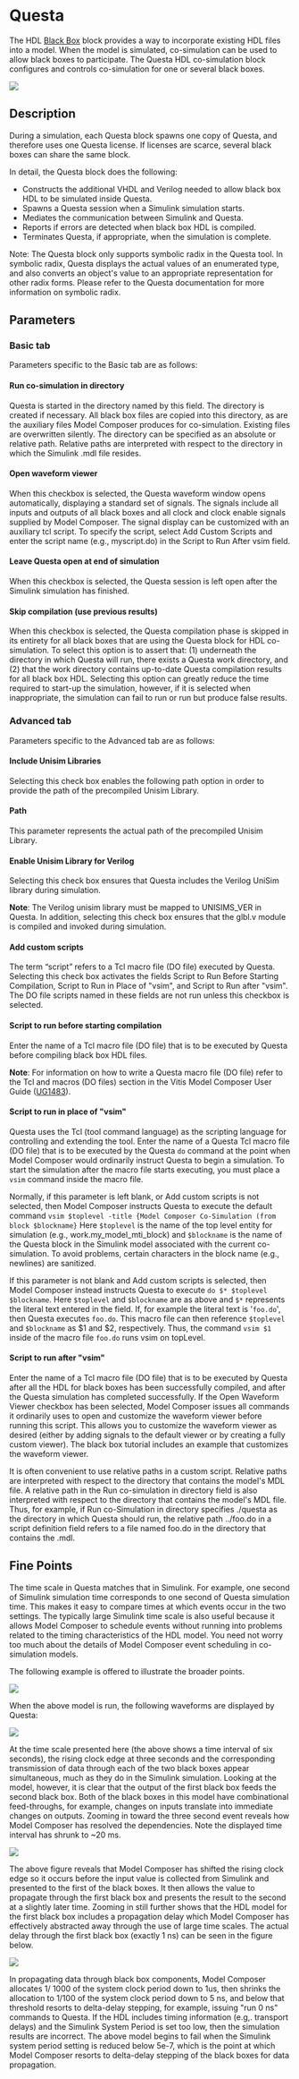 # Questa

The HDL [Black Box](blackbox.html) block provides a way to incorporate
existing HDL files into a model. When the model is simulated,
co-simulation can be used to allow black boxes to participate. The
Questa HDL co-simulation block configures and controls co-simulation for
one or several black boxes.

  
![](./Images/block.png)  

## Description

During a simulation, each Questa block spawns one copy of Questa, and
therefore uses one Questa license. If licenses are scarce, several black
boxes can share the same block.

In detail, the Questa block does the following:

- Constructs the additional VHDL and Verilog needed to allow black box
  HDL to be simulated inside Questa.
- Spawns a Questa session when a Simulink simulation starts.
- Mediates the communication between Simulink and Questa.
- Reports if errors are detected when black box HDL is compiled.
- Terminates Questa, if appropriate, when the simulation is complete.

Note: The Questa block only supports symbolic radix in the Questa tool.
In symbolic radix, Questa displays the actual values of an enumerated
type, and also converts an object's value to an appropriate
representation for other radix forms. Please refer to the Questa
documentation for more information on symbolic radix.

## Parameters

### Basic tab  
Parameters specific to the Basic tab are as follows:

#### Run co-simulation in directory  
Questa is started in the directory named by this field. The directory is
created if necessary. All black box files are copied into this
directory, as are the auxiliary files Model Composer produces for
co-simulation. Existing files are overwritten silently. The directory
can be specified as an absolute or relative path. Relative paths are
interpreted with respect to the directory in which the Simulink .mdl
file resides.

#### Open waveform viewer  
When this checkbox is selected, the Questa waveform window opens
automatically, displaying a standard set of signals. The signals include
all inputs and outputs of all black boxes and all clock and clock enable
signals supplied by Model Composer. The signal display can be customized
with an auxiliary tcl script. To specify the script, select Add Custom
Scripts and enter the script name (e.g., myscript.do) in the Script to
Run After vsim field.

#### Leave Questa open at end of simulation  
When this checkbox is selected, the Questa session is left open after
the Simulink simulation has finished.

#### Skip compilation (use previous results)  
When this checkbox is selected, the Questa compilation phase is skipped
in its entirety for all black boxes that are using the Questa block for
HDL co-simulation. To select this option is to assert that: (1)
underneath the directory in which Questa will run, there exists a Questa
work directory, and (2) that the work directory contains up-to-date
Questa compilation results for all black box HDL. Selecting this option
can greatly reduce the time required to start-up the simulation,
however, if it is selected when inappropriate, the simulation can fail
to run or run but produce false results.


### Advanced tab  
Parameters specific to the Advanced tab are as follows:

#### Include Unisim Libraries  
Selecting this check box enables the following path option in order to
provide the path of the precompiled Unisim Library.

#### Path  
This parameter represents the actual path of the precompiled Unisim
Library.

#### Enable Unisim Library for Verilog  
Selecting this check box ensures that Questa includes the Verilog UniSim
library during simulation.

**Note**: The Verilog unisim library must be mapped to UNISIMS_VER in
Questa. In addition, selecting this check box ensures that the glbl.v
module is compiled and invoked during simulation.

#### Add custom scripts  
The term “script” refers to a Tcl macro file (DO file) executed by
Questa. Selecting this check box activates the fields Script to Run
Before Starting Compilation, Script to Run in Place of "vsim", and
Script to Run after "vsim". The DO file scripts named in these fields
are not run unless this checkbox is selected.

#### Script to run before starting compilation  
Enter the name of a Tcl macro file (DO file) that is to be executed by
Questa before compiling black box HDL files.

**Note**: For information on how to write a Questa macro file (DO file)
refer to the Tcl and macros (DO files) section in the Vitis Model
Composer User Guide
([UG1483](https://docs.xilinx.com/access/sources/dita/map?Doc_Version=2022.2%20English&url=ug1483-model-composer-sys-gen-user-guide)).

#### Script to run in place of "vsim"  
Questa uses the Tcl (tool command language) as the scripting language
for controlling and extending the tool. Enter the name of a Questa Tcl
macro file (DO file) that is to be executed by the Questa `do` command
at the point when Model Composer would ordinarily instruct Questa to
begin a simulation. To start the simulation after the macro file starts
executing, you must place a `vsim` command inside the macro file.

Normally, if this parameter is left blank, or Add custom scripts is not
selected, then Model Composer instructs Questa to execute the default
command
`vsim $toplevel -title {Model Composer Co-Simulation (from block $blockname}`
Here `$toplevel` is the name of the top level entity for simulation
(e.g., work.my_model_mti_block) and `$blockname` is the name of the
Questa block in the Simulink model associated with the current
co-simulation. To avoid problems, certain characters in the block name
(e.g., newlines) are sanitized.

If this parameter is not blank and Add custom scripts is selected, then
Model Composer instead instructs Questa to execute
`do $* $toplevel $blockname`. Here `$toplevel` and `$blockname` are as
above and `$*` represents the literal text entered in the field. If, for
example the literal text is '`foo.do`', then Questa executes `foo.do`.
This macro file can then reference `$toplevel` and `$blockname` as \$1
and \$2, respectively. Thus, the command `vsim $1` inside of the macro
file `foo.do` runs vsim on topLevel.

#### Script to run after "vsim"  
Enter the name of a Tcl macro file (DO file) that is to be executed by
Questa after all the HDL for black boxes has been successfully compiled,
and after the Questa simulation has completed successfully. If the Open
Waveform Viewer checkbox has been selected, Model Composer issues all
commands it ordinarily uses to open and customize the waveform viewer
before running this script. This allows you to customize the waveform
viewer as desired (either by adding signals to the default viewer or by
creating a fully custom viewer). The black box tutorial includes an
example that customizes the waveform viewer.

It is often convenient to use relative paths in a custom script.
Relative paths are interpreted with respect to the directory that
contains the model's MDL file. A relative path in the Run co-simulation
in directory field is also interpreted with respect to the directory
that contains the model's MDL file. Thus, for example, if Run
co-Simulation in directory specifies ./questa as the directory in which
Questa should run, the relative path ../foo.do in a script definition
field refers to a file named foo.do in the directory that contains the
.mdl.

## Fine Points

The time scale in Questa matches that in Simulink. For example, one
second of Simulink simulation time corresponds to one second of Questa
simulation time. This makes it easy to compare times at which events
occur in the two settings. The typically large Simulink time scale is
also useful because it allows Model Composer to schedule events without
running into problems related to the timing characteristics of the HDL
model. You need not worry too much about the details of Model Composer
event scheduling in co-simulation models.

The following example is offered to illustrate the broader points.

![](./Images/ncp1649235186114.png)

When the above model is run, the following waveforms are displayed by
Questa:


![](./Images/lud1538085608944.png)  

At the time scale presented here (the above shows a time interval of six
seconds), the rising clock edge at three seconds and the corresponding
transmission of data through each of the two black boxes appear
simultaneous, much as they do in the Simulink simulation. Looking at the
model, however, it is clear that the output of the first black box feeds
the second black box. Both of the black boxes in this model have
combinational feed-throughs, for example, changes on inputs translate
into immediate changes on outputs. Zooming in toward the three second
event reveals how Model Composer has resolved the dependencies. Note the
displayed time interval has shrunk to ~20 ms.

![](./Images/vxc1538085610155.png)  

The above figure reveals that Model Composer has shifted the rising
clock edge so it occurs before the input value is collected from
Simulink and presented to the first of the black boxes. It then allows
the value to propagate through the first black box and presents the
result to the second at a slightly later time. Zooming in still further
shows that the HDL model for the first black box includes a propagation
delay which Model Composer has effectively abstracted away through the
use of large time scales. The actual delay through the first black box
(exactly 1 ns) can be seen in the figure below.

  
![](./Images/ehu1538085610970.png)  

In propagating data through black box components, Model Composer
allocates 1/ 1000 of the system clock period down to 1us, then shrinks
the allocation to 1/100 of the system clock period down to 5 ns, and
below that threshold resorts to delta-delay stepping, for example,
issuing "run 0 ns" commands to Questa. If the HDL includes timing
information (e.g,. transport delays) and the Simulink System Period is
set too low, then the simulation results are incorrect. The above model
begins to fail when the Simulink system period setting is reduced below
5e-7, which is the point at which Model Composer resorts to delta-delay
stepping of the black boxes for data propagation.
